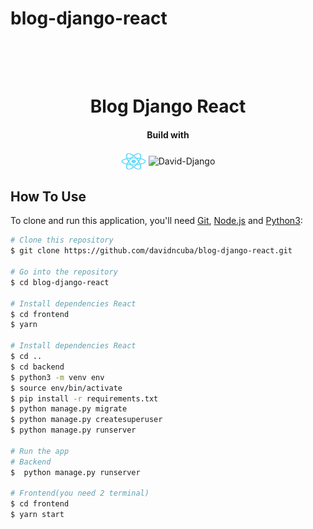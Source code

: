 # blog-django-react


<h1 align="center">
  <br>
  <br>
Blog Django React  
  <br>
</h1>

<h4 align="center">Build with</h4>

<p align="center">
  <img align="center" alt="David-React" height="30" width="40" src="https://raw.githubusercontent.com/devicons/devicon/master/icons/react/react-original.svg">
   <img align="center" alt="David-Django" height="30" width="40" src="https://img.shields.io/badge/Django-092E20?style=for-the-badge&logo=django&logoColor=white">

 


## How To Use

To clone and run this application, you'll need [Git](https://git-scm.com), [Node.js](https://nodejs.org/en/download/) and [Python3](https://www.python.org/downloads/):

```bash
# Clone this repository
$ git clone https://github.com/davidncuba/blog-django-react.git

# Go into the repository
$ cd blog-django-react

# Install dependencies React
$ cd frontend
$ yarn

# Install dependencies React
$ cd ..
$ cd backend
$ python3 -m venv env
$ source env/bin/activate
$ pip install -r requirements.txt
$ python manage.py migrate    
$ python manage.py createsuperuser
$ python manage.py runserver

# Run the app
# Backend
$  python manage.py runserver 

# Frontend(you need 2 terminal)
$ cd frontend
$ yarn start
```

